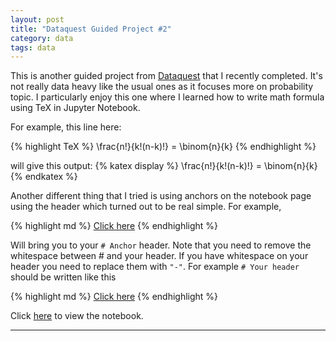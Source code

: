 ```yaml
---
layout: post
title: "Dataquest Guided Project #2"
category: data
tags: data
---
```

This is another guided project from [Dataquest](dataquest.io) that I recently completed.
It's not really data heavy like the usual ones as it focuses more on probability topic.
I particularly enjoy this one where I learned how to write math formula using TeX in Jupyter Notebook.

For example, this line here:

{% highlight TeX %}
\frac{n!}{k!(n-k)!} = \binom{n}{k}
{% endhighlight %}

will give this output:
{% katex display %}
\frac{n!}{k!(n-k)!} = \binom{n}{k}
{% endkatex %}

Another different thing that I tried is using anchors on the notebook page using the header which turned out to be real simple.
For example,

{% highlight md %}
[Click here](#Anchor)
{% endhighlight %}

Will bring you to your ```# Anchor``` header. Note that you need to remove the whitespace between # and your header. If you have whitespace on your header you need to replace them with ```"-"```. For example ```# Your header``` should be written like this

{% highlight md %}
[Click here](#Your-header)
{% endhighlight %}

Click [here](https://nbviewer.jupyter.org/github/Ezral/guided_project/blob/master/Mobile%20App%20for%20Lottery%20Addiction.ipynb) to view the notebook.

---
